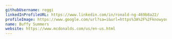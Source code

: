 ```yaml
---
githubUsername: reggi
linkedInProfileURL: https://www.linkedin.com/in/ronald-ng-469b8a22/
profileImage: https://www.google.com/url?sa=i&url=https%3A%2F%2Fknowyourmeme.com%2Fmemes%2Fronald-mcdonald&psig=AOvVaw023IloML1DvqlQJiABPHY_&ust=1712113551394000&source=images&cd=vfe&opi=89978449&ved=0CBIQjRxqFwoTCNix45LGooUDFQAAAAAdAAAAABAE
name: Buffy Summers
website: https://www.mcdonalds.com/us/en-us.html
---
```

